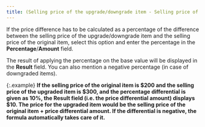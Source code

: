 ```yaml
---
title: (Selling price of the upgrade/downgrade item - Selling price of original item)
---
```



If the price difference has to be calculated as a percentage of the  difference between the selling price of the upgrade/downgrade item and  the selling price of the original item, select this option and enter the  percentage in the **Percentage**/**Amount** field.


The result of applying the percentage on the base value will be displayed  in the **Result** field. You can also  mention a negative percentage (in case of downgraded items).


{:.example}
**If the selling price of the original item  is $200 and the selling price of the upgraded item is $300, and the percentage  differential is given as 10%, the **Result**  field (i.e. the price differential amount) displays $10. The price for  the upgraded item would be the selling price of the original item + price  differential amount. If the differential is negative, the formula automatically  takes care of it.**
